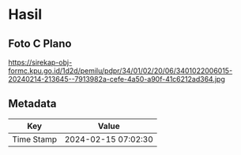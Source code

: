 # Hasil

## Foto C Plano

https://sirekap-obj-formc.kpu.go.id/1d2d/pemilu/pdpr/34/01/02/20/06/3401022006015-20240214-213645--7913982a-cefe-4a50-a90f-41c6212ad364.jpg


## Metadata

| Key        | Value               |
| ---------- | ------------------- |
| Time Stamp | 2024-02-15 07:02:30 |



